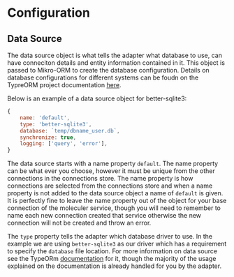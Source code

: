 # Configuration

## Data Source

The data source object is what tells the adapter what database to use, can have conneciton details and entity information contained in it. This object is passed to Mikro-ORM to create the database configuration. Details on database configurations for different systems can be foudn on the TypreORM project documentation [here](https://typeorm.io/data-source-options).

Below is an example of a data source object for better-sqlite3:
```js
{
    name: 'default',
    type: 'better-sqlite3',
    database: `temp/dbname_user.db`,
    synchronize: true,
    logging: ['query', 'error'],
}
```
The data source starts with a name property `default`. The name property can be what ever you choose, however it must be unique from the other connections in the connections store. The name property is how connections are selected from the connections store and when a name property is not added to the data source object a name of `default` is given. It is perfectly fine to leave the name property out of the object for your base connection of the moleculer service, though you will need to remember to name each new connection created that service otherwise the new connection will not be created and throw an error.

The `type` property tells the adapter which database driver to use. In the example we are using `better-sqlite3` as our driver which has a requirement to specify the `database` file location. For more information on data source see the TypeORm [documentation](https://typeorm.io/data-source) for it, though the majority of the usage explained on the documentation is already handled for you by the adapter.
